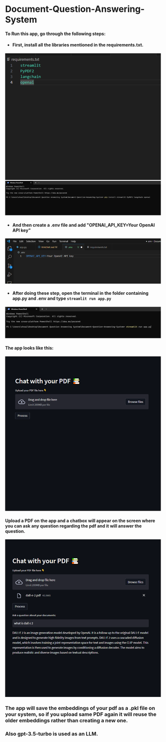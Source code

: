 # Document-Question-Answering-System
#### To Run this app, go through the following steps:

- #### First, install all the libraries mentioned in the requirements.txt.

![Alt text](<Screenshot (172).png>) ![Alt text](<Screenshot (173).png>)


- #### And then create a .env file and add "OPENAI_API_KEY=Your OpenAI API key"
![Alt text](<Screenshot (174).png>)


- #### After doing these step, open the terminal in the folder containing app.py and .env and type `streamlit run app.py`
![Alt text](<Screenshot (175).png>)






#### The app looks like this:
![Alt text](<Screenshot (176).png>)

#### Upload a PDF on the app and a chatbox will appear on the screen where you can ask any question regarding the pdf and it will answer the question.
![Alt text](<Screenshot (179).png>)

### The app will save the embeddings of your pdf as a .pkl file on your system, so if you upload same PDF again it will reuse the older embeddings rather than creating a new one.
### Also gpt-3.5-turbo is used as an LLM.